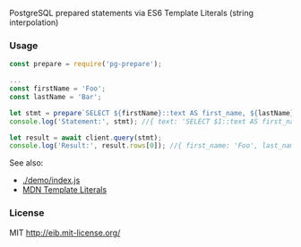 PostgreSQL prepared statements via ES6 Template Literals (string interpolation)

### Usage
```javascript
const prepare = require('pg-prepare');

...
const firstName = 'Foo';
const lastName = 'Bar';

let stmt = prepare`SELECT ${firstName}::text AS first_name, ${lastName}::text AS last_name`;
console.log('Statement:', stmt); //{ text: 'SELECT $1::text AS first_name, $2::text AS last_name', values: ['Foo', 'Bar'] }

let result = await client.query(stmt);
console.log('Result:', result.rows[0]); //{ first_name: 'Foo', last_name: 'Bar' }
```

See also:
 * [./demo/index.js](demo/index.js)
 * [MDN Template Literals](https://developer.mozilla.org/en-US/docs/Web/JavaScript/Reference/Template_literals)


### License
MIT http://eib.mit-license.org/
